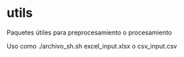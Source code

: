 # utils
Paquetes útiles para preprocesamiento o procesamiento

Uso como ./archivo_sh.sh excel_input.xlsx o csv_input.csv 
